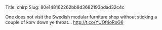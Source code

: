 Title: chirp
Slug: 80e148162262bb8d3682193bdad32c4c

One does not visit the Swedish modular furniture shop without sticking a couple of korv down ye throat… <a href="http://t.co/YUOf4oRoG6">http://t.co/YUOf4oRoG6</a>
